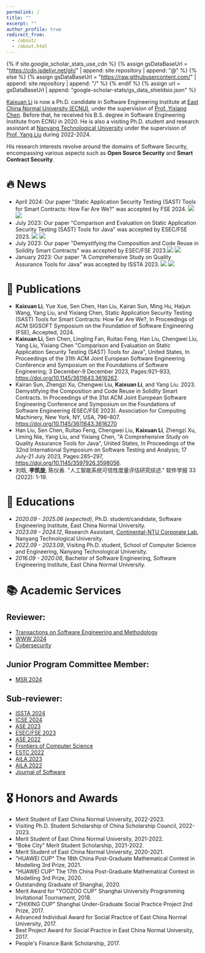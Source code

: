 ```yaml
---
permalink: /
title: ""
excerpt: ""
author_profile: true
redirect_from: 
  - /about/
  - /about.html
---
```


{% if site.google_scholar_stats_use_cdn %}
{% assign gsDataBaseUrl = "https://cdn.jsdelivr.net/gh/" | append: site.repository | append: "@" %}
{% else %}
{% assign gsDataBaseUrl = "https://raw.githubusercontent.com/" | append: site.repository | append: "/" %}
{% endif %}
{% assign url = gsDataBaseUrl | append: "google-scholar-stats/gs_data_shieldsio.json" %}

<span class='anchor' id='about-me'></span>

[Kaixuan Li](https://kaixuanli-ecnu.github.io/) is now a Ph.D. candidate in Software Engineering Institute at [East China Normal University (ECNU)](https://www.ecnu.edu.cn/), under the supervision of [Prof. Yixiang Chen](https://faculty.ecnu.edu.cn/_s43/cyx/main.psp). Before that, he received his B.S. degree in Software Engineering Institute from ECNU in 2020. 
He is also a visiting Ph.D. student and research assistant at [Nanyang Technological University](https://www.ntu.edu.sg/) under the supervision of [Prof. Yang Liu](https://personal.ntu.edu.sg/yangliu/) during 2022-2024.

His research interests revolve around the domains of Software Security, encompassing various aspects such as **Open Source Security** and **Smart Contract Security**. 


# 🔥 News

* April 2024: Our paper "Static Application Security Testing (SAST) Tools for Smart Contracts: How Far Are We?" was accepted by FSE 2024. ![](https://img.shields.io/badge/CCF-A-red?style=flat-square) [![](https://img.shields.io/badge/FSE-2024-blue?style=flat-square)](https://conf.researchr.org/home/fse-2024)
* July 2023: Our paper "Comparison and Evaluation on Static Application Security Testing (SAST) Tools for Java" was accepted by ESEC/FSE 2023. ![](https://img.shields.io/badge/CCF-A-red?style=flat-square) [![](https://img.shields.io/badge/ESEC/FSE-2023-blue?style=flat-square)](https://2023.esec-fse.org/details/fse-2023-research-papers/21/Comparison-and-Evaluation-on-Static-Application-Security-Testing-SAST-Tools-for-Java)
* July 2023: Our paper "Demystifying the Composition and Code Reuse in Solidity Smart Contracts" was accepted by ESEC/FSE 2023.![](https://img.shields.io/badge/CCF-A-red?style=flat-square) [![](https://img.shields.io/badge/ESEC/FSE-2023-blue?style=flat-square)](https://2023.esec-fse.org/details/fse-2023-research-papers/29/Demystifying-the-Composition-and-Code-Reuse-in-Solidity-Smart-Contracts)
* January 2023: Our paper "A Comprehensive Study on Quality Assurance Tools for Java" was accepted by ISSTA 2023. ![](https://img.shields.io/badge/CCF-A-red?style=flat-square) [![](https://img.shields.io/badge/ISSTA-2023-blue?style=flat-square)](https://2023.issta.org/details/issta-2023-technical-papers/16/A-Comprehensive-Study-on-Quality-Assurance-Tools-for-Java)



# 📝 Publications 
<!-- ^ indicates equal contribution. -->

- **Kaixuan Li**, Yue Xue, Sen Chen, Han Liu, Kairan Sun, Ming Hu, Haijun Wang, Yang Liu, and Yixiang Chen, Static Application Security Testing (SAST) Tools for Smart Contracts: How Far Are We?, In Proceedings of ACM SIGSOFT Symposium on the Foundation of Software Engineering (FSE), Accepted, 2024.
- **Kaixuan Li**, Sen Chen, Lingling Fan, Ruitao Feng, Han Liu, Chengwei Liu, Yang Liu, Yixiang Chen "Comparison and Evaluation on Static Application Security Testing (SAST) Tools for Java", United States, In Proceedings of the 31th ACM Joint European Software Engineering Conference and Symposium on the Foundations of Software Engineering; 3 December-9 December 2023, Pages:921–933, https://doi.org/10.1145/3611643.3616262.
- Kairan Sun, Zhengzi Xu, Chengwei Liu, **Kaixuan Li**, and Yang Liu. 2023. Demystifying the Composition and Code Reuse in Solidity Smart Contracts. In Proceedings of the 31st ACM Joint European Software Engineering Conference and Symposium on the Foundations of Software Engineering (ESEC/FSE 2023). Association for Computing Machinery, New York, NY, USA, 796–807. https://doi.org/10.1145/3611643.3616270
- Han Liu, Sen Chen, Ruitao Feng, Chengwei Liu, **Kaixuan Li**, Zhengzi Xu, Liming Nie, Yang Liu, and Yixiang Chen, "A Comprehensive Study on Quality Assurance Tools for Java", United States, In Proceedings of the 32nd International Symposium on Software Testing and Analysis; 17 July-21 July 2023, Pages:285–297, https://doi.org/10.1145/3597926.3598056.
- 刘晗, **李凯旋**, 陈仪香. "人工智能系统可信性度量评估研究综述." 软件学报 33 (2022): 1-19.

# 📖 Educations
- *2020.09 - 2025.06 (expected)*, Ph.D. student/candidate, Software Engineering Institute, East China Normal University.
- *2023.09 - 2024.12*, Research Assistant, [Continental-NTU Corporate Lab](https://www.ntu.edu.sg/continental-ntu), Nanyang Technological University.
- *2022.09 - 2023.09*, Visiting Ph.D. student, School of Computer Science and Engineering, Nanyang Technological University.
- *2016.09 - 2020.06*, Bachelor of Software Engineering, Software Engineering Institute, East China Normal University.


# 📚 Academic Services

## Reviewer:
* [Transactions on Software Engineering and Methodology](https://dl.acm.org/journal/tosem)
* [WWW 2024](https://www2024.thewebconf.org/)
* [Cybersecurity](https://cybersecurity.springeropen.com/)


## Junior Program Committee Member:

* [MSR 2024](https://2024.msrconf.org/committee/msr-2024-junior-pc-technical-papers---junior-program-committee)

## Sub-reviewer:

* [ISSTA 2024](https://2024.issta.org/track/issta-2024-papers)
* [ICSE 2024](https://conf.researchr.org/track/icse-2024/icse-2024-research-track?)
* [ASE 2023](https://conf.researchr.org/home/ase-2023)
* [ESEC/FSE 2023](https://2023.esec-fse.org/)
* [ASE 2022](https://conf.researchr.org/home/ase-2022)
* [Frontiers of Computer Science](https://www.springer.com/journal/11704)
* [ESTC 2022](https://estc2022.github.io/index.html)
* [AILA 2023](http://ailasym.com/AILA2023/index.html)
* [AILA 2022](http://ailasym.com/AILA2022/index.html)
* [Journal of Software](https://www.jos.org.cn/jos/home)


# 🎖 Honors and Awards
* Merit Student of East China Normal University, 2022-2023.
* Visiting Ph.D. Student Scholarship of China Scholarship Council, 2022-2023.
* Merit Student of East China Normal University, 2021-2022.
* "Boke City" Merit Student Scholarship, 2021-2022.
* Merit Student of East China Normal University, 2020-2021.
* "HUAWEI CUP" The 18th China Post-Graduate Mathematical Contest in Modelling 3rd Prize, 2021.
* "HUAWEI CUP" The 17th China Post-Graduate Mathematical Contest in Modelling 3rd Prize, 2020.
* Outstanding Graduate of Shanghai, 2020.
* Merit Award for "YOOZOO CUP" Shanghai University Programming Invitational Tournament, 2018.
* "ZHIXING CUP" Shanghai Under-Graduate Social Practice Project 2nd Prize, 2017.
* Advanced Individual Award for Social Practice of East China Normal University, 2017.
* Best Project Award for Social Practice in East China Normal University, 2017.
* People's Finance Bank Scholarship, 2017.



<style>
    #clustrmaps-container {
        /* transform: scale(0.5); */
        transform-origin: top left;
        width: 200px; /* Adjust this value based on your desired width */
        height: 120px; /* Adjust this value based on your desired height */
        overflow: hidden; /* This will hide any overflow content */
        
        /* Centering the container horizontally */
        margin-left: auto;
        margin-right: auto;
        display: block;
    }
</style>

<div id="clustrmaps-container">
    <script type="text/javascript" id="clustrmaps" src="//clustrmaps.com/map_v2.js?d=xK73SrbAAKlYLUs8vmvb2TVShV7x81eqT_FAU02nk90&cl=ffffff&w=a"></script>
</div>